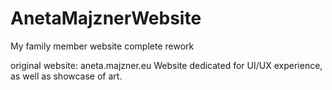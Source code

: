 # AnetaMajznerWebsite
My family member website complete rework

original website: aneta.majzner.eu
Website dedicated for UI/UX experience, as well as showcase of art.
